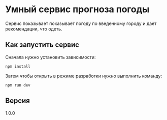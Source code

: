 # Умный сервис прогноза погоды
Сервис показывает показывает погоду по введенному городу и дает рекомендации, что одеть.

## Как запустить сервис
Сначала нужно установить зависимости:
```
npm install
```
Затем чтобы открыть в режиме разработки нужно выполнить команду:
```
npm run dev
```
## Версия
1.0.0
